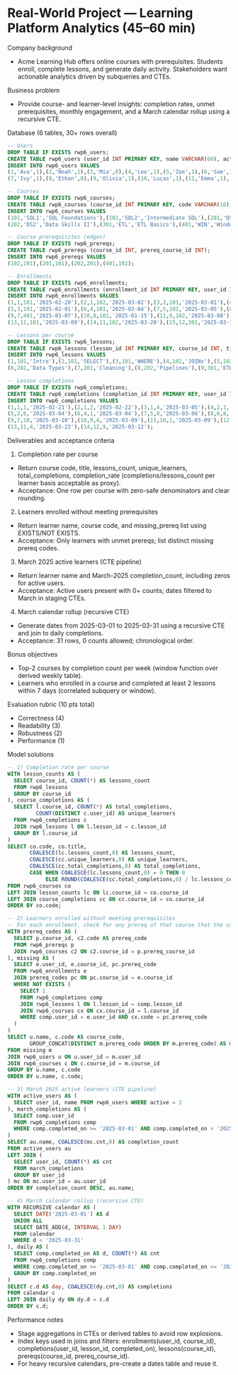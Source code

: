 # Real-World Project — Learning Platform Analytics (45–60 min)

Company background
- Acme Learning Hub offers online courses with prerequisites. Students enroll, complete lessons, and generate daily activity. Stakeholders want actionable analytics driven by subqueries and CTEs.

Business problem
- Provide course- and learner-level insights: completion rates, unmet prerequisites, monthly engagement, and a March calendar rollup using a recursive CTE.

Database (6 tables, 30+ rows overall)
```sql
-- Users
DROP TABLE IF EXISTS rwp6_users;
CREATE TABLE rwp6_users (user_id INT PRIMARY KEY, name VARCHAR(60), active TINYINT);
INSERT INTO rwp6_users VALUES
(1,'Ava',1),(2,'Noah',1),(3,'Mia',0),(4,'Leo',1),(5,'Zoe',1),(6,'Sam',1),
(7,'Ivy',1),(8,'Ethan',0),(9,'Olivia',1),(10,'Lucas',1),(11,'Emma',1),(12,'Will',1);

-- Courses
DROP TABLE IF EXISTS rwp6_courses;
CREATE TABLE rwp6_courses (course_id INT PRIMARY KEY, code VARCHAR(10), title VARCHAR(80));
INSERT INTO rwp6_courses VALUES
(101,'SQL1','SQL Foundations'),(102,'SQL2','Intermediate SQL'),(201,'DS1','Data Skills I'),
(202,'DS2','Data Skills II'),(301,'ETL','ETL Basics'),(401,'WIN','Window Functions');

-- Course prerequisites (edges)
DROP TABLE IF EXISTS rwp6_prereqs;
CREATE TABLE rwp6_prereqs (course_id INT, prereq_course_id INT);
INSERT INTO rwp6_prereqs VALUES
(102,101),(201,101),(202,201),(401,102);

-- Enrollments
DROP TABLE IF EXISTS rwp6_enrollments;
CREATE TABLE rwp6_enrollments (enrollment_id INT PRIMARY KEY, user_id INT, course_id INT, enrolled_on DATE);
INSERT INTO rwp6_enrollments VALUES
(1,1,101,'2025-02-20'),(2,1,102,'2025-03-02'),(3,2,101,'2025-03-01'),(4,2,201,'2025-03-03'),
(5,3,101,'2025-02-01'),(6,4,101,'2025-03-04'),(7,5,202,'2025-03-05'),(8,6,201,'2025-03-06'),
(9,7,401,'2025-03-07'),(10,8,101,'2025-01-15'),(11,9,102,'2025-03-08'),(12,10,101,'2025-03-08'),
(13,11,101,'2025-03-09'),(14,11,102,'2025-03-20'),(15,12,301,'2025-03-10');

-- Lessons per course
DROP TABLE IF EXISTS rwp6_lessons;
CREATE TABLE rwp6_lessons (lesson_id INT PRIMARY KEY, course_id INT, title VARCHAR(80));
INSERT INTO rwp6_lessons VALUES
(1,101,'Intro'),(2,101,'SELECT'),(3,101,'WHERE'),(4,102,'JOINs'),(5,102,'Aggregates'),
(6,201,'Data Types'),(7,201,'Cleaning'),(8,202,'Pipelines'),(9,301,'ETL Intro'),(10,401,'Windows');

-- Lesson completions
DROP TABLE IF EXISTS rwp6_completions;
CREATE TABLE rwp6_completions (completion_id INT PRIMARY KEY, user_id INT, lesson_id INT, completed_on DATE);
INSERT INTO rwp6_completions VALUES
(1,1,1,'2025-02-21'),(2,1,2,'2025-02-22'),(3,1,4,'2025-03-05'),(4,2,1,'2025-03-02'),
(5,2,6,'2025-03-04'),(6,4,1,'2025-03-04'),(7,5,8,'2025-03-06'),(8,6,6,'2025-03-07'),
(9,7,10,'2025-03-10'),(10,9,4,'2025-03-09'),(11,10,1,'2025-03-09'),(12,11,2,'2025-03-10'),
(13,11,4,'2025-03-22'),(14,12,9,'2025-03-12');
```

Deliverables and acceptance criteria
1) Completion rate per course
- Return course code, title, lessons_count, unique_learners, total_completions, completion_rate (completions/lessons_count per learner basis acceptable as proxy).
- Acceptance: One row per course with zero-safe denominators and clear rounding.

2) Learners enrolled without meeting prerequisites
- Return learner name, course code, and missing_prereq list using EXISTS/NOT EXISTS.
- Acceptance: Only learners with unmet prereqs; list distinct missing prereq codes.

3) March 2025 active learners (CTE pipeline)
- Return learner name and March-2025 completion_count, including zeros for active users.
- Acceptance: Active users present with 0+ counts; dates filtered to March in staging CTEs.

4) March calendar rollup (recursive CTE)
- Generate dates from 2025-03-01 to 2025-03-31 using a recursive CTE and join to daily completions.
- Acceptance: 31 rows, 0 counts allowed; chronological order.

Bonus objectives
- Top-2 courses by completion count per week (window function over derived weekly table).
- Learners who enrolled in a course and completed at least 2 lessons within 7 days (correlated subquery or window).

Evaluation rubric (10 pts total)
- Correctness (4)
- Readability (3)
- Robustness (2)
- Performance (1)

Model solutions
```sql
-- 1) Completion rate per course
WITH lesson_counts AS (
  SELECT course_id, COUNT(*) AS lessons_count
  FROM rwp6_lessons
  GROUP BY course_id
), course_completions AS (
  SELECT l.course_id, COUNT(*) AS total_completions,
         COUNT(DISTINCT c.user_id) AS unique_learners
  FROM rwp6_completions c
  JOIN rwp6_lessons l ON l.lesson_id = c.lesson_id
  GROUP BY l.course_id
)
SELECT co.code, co.title,
       COALESCE(lc.lessons_count,0) AS lessons_count,
       COALESCE(cc.unique_learners,0) AS unique_learners,
       COALESCE(cc.total_completions,0) AS total_completions,
       CASE WHEN COALESCE(lc.lessons_count,0) = 0 THEN 0
            ELSE ROUND(COALESCE(cc.total_completions,0) / lc.lessons_count, 2) END AS completion_rate
FROM rwp6_courses co
LEFT JOIN lesson_counts lc ON lc.course_id = co.course_id
LEFT JOIN course_completions cc ON cc.course_id = co.course_id
ORDER BY co.code;

-- 2) Learners enrolled without meeting prerequisites
-- For each enrollment, check for any prereq of that course that the user has NOT completed.
WITH prereq_codes AS (
  SELECT p.course_id, c2.code AS prereq_code
  FROM rwp6_prereqs p
  JOIN rwp6_courses c2 ON c2.course_id = p.prereq_course_id
), missing AS (
  SELECT e.user_id, e.course_id, pc.prereq_code
  FROM rwp6_enrollments e
  JOIN prereq_codes pc ON pc.course_id = e.course_id
  WHERE NOT EXISTS (
    SELECT 1
    FROM rwp6_completions comp
    JOIN rwp6_lessons l ON l.lesson_id = comp.lesson_id
    JOIN rwp6_courses cx ON cx.course_id = l.course_id
    WHERE comp.user_id = e.user_id AND cx.code = pc.prereq_code
  )
)
SELECT u.name, c.code AS course_code,
       GROUP_CONCAT(DISTINCT m.prereq_code ORDER BY m.prereq_code) AS missing_prereqs
FROM missing m
JOIN rwp6_users u ON u.user_id = m.user_id
JOIN rwp6_courses c ON c.course_id = m.course_id
GROUP BY u.name, c.code
ORDER BY u.name, c.code;

-- 3) March 2025 active learners (CTE pipeline)
WITH active_users AS (
  SELECT user_id, name FROM rwp6_users WHERE active = 1
), march_completions AS (
  SELECT comp.user_id
  FROM rwp6_completions comp
  WHERE comp.completed_on >= '2025-03-01' AND comp.completed_on < '2025-04-01'
)
SELECT au.name, COALESCE(mc.cnt,0) AS completion_count
FROM active_users au
LEFT JOIN (
  SELECT user_id, COUNT(*) AS cnt
  FROM march_completions
  GROUP BY user_id
) mc ON mc.user_id = au.user_id
ORDER BY completion_count DESC, au.name;

-- 4) March calendar rollup (recursive CTE)
WITH RECURSIVE calendar AS (
  SELECT DATE('2025-03-01') AS d
  UNION ALL
  SELECT DATE_ADD(d, INTERVAL 1 DAY)
  FROM calendar
  WHERE d < '2025-03-31'
), daily AS (
  SELECT comp.completed_on AS d, COUNT(*) AS cnt
  FROM rwp6_completions comp
  WHERE comp.completed_on >= '2025-03-01' AND comp.completed_on <= '2025-03-31'
  GROUP BY comp.completed_on
)
SELECT c.d AS day, COALESCE(dy.cnt,0) AS completions
FROM calendar c
LEFT JOIN daily dy ON dy.d = c.d
ORDER BY c.d;
```

Performance notes
- Stage aggregations in CTEs or derived tables to avoid row explosions.
- Index keys used in joins and filters: enrollments(user_id, course_id), completions(user_id, lesson_id, completed_on), lessons(course_id), prereqs(course_id, prereq_course_id).
- For heavy recursive calendars, pre-create a dates table and reuse it.
